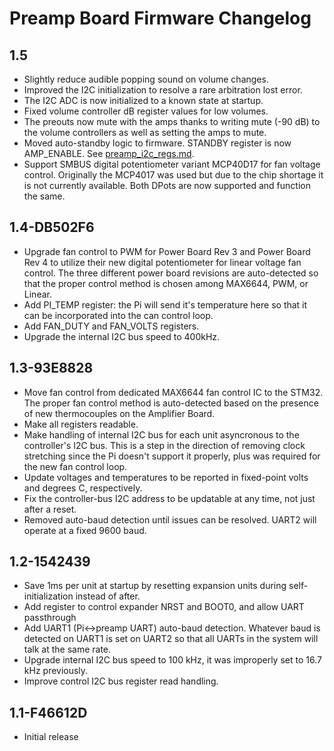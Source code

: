 # Preamp Board Firmware Changelog

## 1.5

  - Slightly reduce audible popping sound on volume changes.
  - Improved the I2C initialization to resolve a rare arbitration lost error.
  - The I2C ADC is now initialized to a known state at startup.
  - Fixed volume controller dB register values for low volumes.
  - The preouts now mute with the amps thanks to writing mute (-90 dB) to the
    volume controllers as well as setting the amps to mute.
  - Moved auto-standby logic to firmware. STANDBY register is now AMP_ENABLE.
    See [preamp_i2c_regs.md](../preamp_i2c_regs.md).
  - Support SMBUS digital potentiometer variant MCP40D17 for fan voltage
    control. Originally the MCP4017 was used but due to the chip shortage
    it is not currently available. Both DPots are now supported and
    function the same.

## 1.4-DB502F6

  - Upgrade fan control to PWM for Power Board Rev 3 and Power Board Rev 4
    to utilize their new digital potentiometer for linear voltage fan
    control. The three different power board revisions are auto-detected so
    that the proper control method is chosen among MAX6644, PWM, or Linear.
  - Add PI_TEMP register: the Pi will send it's temperature here so that
    it can be incorporated into the can control loop.
  - Add FAN_DUTY and FAN_VOLTS registers.
  - Upgrade the internal I2C bus speed to 400kHz.

## 1.3-93E8828

  - Move fan control from dedicated MAX6644 fan control IC to the STM32.
    The proper fan control method is auto-detected based on the presence
    of new thermocouples on the Amplifier Board.
  - Make all registers readable.
  - Make handling of internal I2C bus for each unit asyncronous to
    the controller's I2C bus. This is a step in the direction of removing
    clock stretching since the Pi doesn't support it properly, plus was
    required for the new fan control loop.
  - Update voltages and temperatures to be reported in fixed-point volts and
    degrees C, respectively.
  - Fix the controller-bus I2C address to be updatable at any time,
    not just after a reset.
  - Removed auto-baud detection until issues can be resolved.
    UART2 will operate at a fixed 9600 baud.

## 1.2-1542439

  - Save 1ms per unit at startup by resetting expansion units during
    self-initialization instead of after.
  - Add register to control expander NRST and BOOT0,
    and allow UART passthrough
  - Add UART1 (Pi<->preamp UART) auto-baud detection.
    Whatever baud is detected on UART1 is set on UART2 so that
    all UARTs in the system will talk at the same rate.
  - Upgrade internal I2C bus speed to 100 kHz, it was improperly
    set to 16.7 kHz previously.
  - Improve control I2C bus register read handling.

## 1.1-F46612D

  - Initial release

